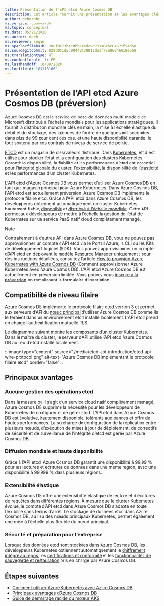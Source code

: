 ```yaml
---
title: Présentation de l’API etcd Azure Cosmos DB
description: Cet article fournit une présentation et les avantages clés de l’API etcd dans Azure Cosmos DB
author: deborahc
ms.service: cosmos-db
ms.topic: conceptual
ms.date: 05/21/2020
ms.author: dech
ms.reviewer: sngun
ms.openlocfilehash: 208f0d73b4c8bb11adc9c73796ebc6a622f5ed50
ms.sourcegitcommit: 829d951d5c90442a38012daaf77e86046018e5b9
ms.translationtype: HT
ms.contentlocale: fr-FR
ms.lasthandoff: 10/09/2020
ms.locfileid: "85118166"
---
```

# <a name="introduction-to-the-azure-cosmos-db-etcd-api-preview"></a>Présentation de l’API etcd Azure Cosmos DB (préversion)

Azure Cosmos DB est le service de base de données multi-modèle de Microsoft distribué à l’échelle mondiale pour les applications stratégiques. Il fournit la distribution mondiale clés en main, la mise à l’échelle élastique du débit et du stockage, des latences de l’ordre de quelques millisecondes dans plus de 99 pour cent des cas, et une haute disponibilité garantie, le tout soutenu par nos contrats de niveau de service de pointe.

[ETCD](https://github.com/etcd-io/etcd) est un magasin de clés/valeurs distribué. Dans [Kubernetes](https://kubernetes.io/), etcd est utilisé pour stocker l’état et la configuration des clusters Kubernetes. Garantir la disponibilité, la fiabilité et les performances d’etcd est essentiel pour l’intégrité globale du cluster, l’extensibilité, la disponibilité de l’élasticité et les performances d’un cluster Kubernetes.

L'API etcd d'Azure Cosmos DB vous permet d’utiliser Azure Cosmos DB en tant que magasin principal pour Azure Kubernetes. Dans Azure Cosmos DB, l'API etcd est actuellement préversion. Azure Cosmos DB implémente le protocole filaire etcd. Grâce à l’API etcd dans Azure Cosmos DB, les développeurs obtiennent automatiquement un cluster Kubernetes hautement fiable, [disponible](high-availability.md) et [distribué à l’échelle mondiale](distribute-data-globally.md). Cette API permet aux développeurs de mettre à l’échelle la gestion de l’état de Kubernetes sur un service PaaS natif cloud complètement managé. 

> [!NOTE]
> Contrairement à d’autres API dans Azure Cosmos DB, vous ne pouvez pas approvisionner un compte d’API etcd via le Portail Azure, la CLI ou les Kits de développement logiciel (SDK). Vous pouvez approvisionner un compte d’API etcd en déployant le modèle Resource Manager uniquement ; pour des instructions détaillées, consultez l’article [How to provision Azure Kubernetes with Azure Cosmos DB](bootstrap-kubernetes-cluster.md) (Comment approvisionner Azure Kubernetes avec Azure Cosmos DB). L’API etcd Azure Cosmos DB est actuellement en préversion limitée. Vous pouvez vous [inscrire à la préversion](https://aka.ms/cosmosetcdapi-signup) en remplissant le formulaire d’inscription.

## <a name="wire-level-compatibility"></a>Compatibilité de niveau filaire

Azure Cosmos DB implémente le protocole filaire etcd version 3 et permet aux serveurs d’API du [nœud principal](https://kubernetes.io/docs/concepts/overview/components/) d’utiliser Azure Cosmos DB comme ils le feraient dans un environnement etcd installé localement. L’API etcd prend en charge l’authentification mutuelle TLS. 

Le diagramme suivant montre les composants d’un cluster Kubernetes. Dans le maître du cluster, le serveur d’API utilise l’API etcd Azure Cosmos DB au lieu d’etcd installé localement. 

:::image type="content" source="./media/etcd-api-introduction/etcd-api-wire-protocol.png" alt-text="Azure Cosmos DB implémentant le protocole filaire etcd" border="false":::

## <a name="key-benefits"></a>Principaux avantages

### <a name="no-etcd-operations-management"></a>Aucune gestion des opérations etcd

Dans la mesure où il s’agit d’un service cloud natif complètement managé, Azure Cosmos DB supprime la nécessité pour les développeurs de Kubernetes de configurer et de gérer etcd. L’API etcd dans Azure Cosmos DB est évolutive, hautement disponible, tolérante aux pannes et offre de hautes performances. La surcharge de configuration de la réplication entre plusieurs nœuds, d’exécution de mises à jour de déploiement, de correctifs de sécurité et de surveillance de l’intégrité d’etcd est gérée par Azure Cosmos DB.

### <a name="global-distribution--high-availability"></a>Diffusion mondiale et haute disponibilité 

Grâce à l’API etcd, Azure Cosmos DB garantit une disponibilité à 99,99 % pour les lectures et écritures de données dans une même région, avec une disponibilité à 99,999 % dans plusieurs régions. 

### <a name="elastic-scalability"></a>Extensibilité élastique

Azure Cosmos DB offre une extensibilité élastique de lecture et d’écritures de requêtes dans différentes régions.
À mesure que le cluster Kubernetes évolue, le compte d’API etcd dans Azure Cosmos DB s’adapte en toute flexibilité sans temps d’arrêt. Le stockage de données etcd dans Azure Cosmos DB, au lieu des nœuds principaux Kubernetes, permet également une mise à l’échelle plus flexible du nœud principal. 

### <a name="security--enterprise-readiness"></a>Sécurité et préparation pour l’entreprise

Lorsque des données etcd sont stockées dans Azure Cosmos DB, les développeurs Kubernetes obtiennent automatiquement le [chiffrement intégré au repos](database-encryption-at-rest.md), les [certifications et conformité](compliance.md) et les [fonctionnalités de sauvegarde et restauration](online-backup-and-restore.md) pris en charge par Azure Cosmos DB. 

## <a name="next-steps"></a>Étapes suivantes

* [Comment utiliser Azure Kubernetes avec Azure Cosmos DB](bootstrap-kubernetes-cluster.md)
* [Principaux avantages d’Azure Cosmos DB](introduction.md)
* [Guide de démarrage rapide du moteur AKS](https://github.com/Azure/aks-engine/blob/master/docs/tutorials/quickstart.md)